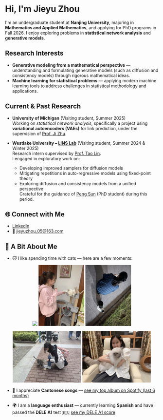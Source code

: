 # Hi, I'm Jieyu Zhou

I'm an undergraduate student at **Nanjing University**, majoring in **Mathematics and Applied Mathematics**, and applying for PhD programs in Fall 2026. I enjoy exploring problems in **statistical network analysis** and **generative models**.

## Research Interests
- **Generative modeling from a mathematical perspective** — understanding and formulating generative models (such as diffusion and consistency models) through rigorous mathematical ideas.  
- **Machine learning for statistical problems** — applying modern machine learning tools to address challenges in statistical methodology and applications.  

## Current & Past Research

- **University of Michigan** (Visiting student, Summer 2025)  
  Working on *statistical network analysis*, specifically a project using **variational autoencoders (VAEs)** for link prediction, under the supervision of [Prof. Ji Zhu](https://dept.stat.lsa.umich.edu/~jizhu/).  

- **Westlake University – [LINS Lab](https://lins-lab.github.io/)** (Visiting student, Summer 2024 & Winter 2025)  
  Research intern supervised by [Prof. Tao Lin](https://en.westlake.edu.cn/faculty/tao-lin.html).  
  I engaged in exploratory work on:
  - Developing improved samplers for diffusion models  
  - Mitigating repetitions in auto-regressive models using fixed-point theory  
  - Exploring diffusion and consistency models from a unified perspective  
  Grateful for the guidance of [Peng Sun](https://sp12138.github.io/) (PhD student) during this period.  



## 🌐 Connect with Me
- [LinkedIn](https://www.linkedin.com/in/jieyu-zhou-016a86376/)   
- 📧 jieyuzhou_05@163.com  



## 🌟 A Bit About Me
- 🐱 I like spending time with cats — here are a few moments:  
<p align="center">
  <img src="images/cats/with-small-yuzi.JPG" width="150">
  <img src="images/cats/with-medium-yuzi.JPG" width="150">
  <img src="images/cats/with-a-wild-cat.JPG" width="150">
</p>

<p align="center">
  <img src="images/cats/with-another-wild-cat.JPG" width="225">
  <img src="images/cats/with-big-yuzi.JPG" width="225">
</p>

- 🎵 I appreciate **Cantonese songs** — [see my top album on Spotify (last 6 months)](images/cantonese-songs/spotify-past-6-months-album.JPG)  

- 🌍 I am a **language enthusiast** — currently learning **Spanish** and have passed the **DELE A1** test 🇪🇸
  [see my DELE A1 score](images/DELE-A1/Spanish-DELE-A1-score.jpg)  
